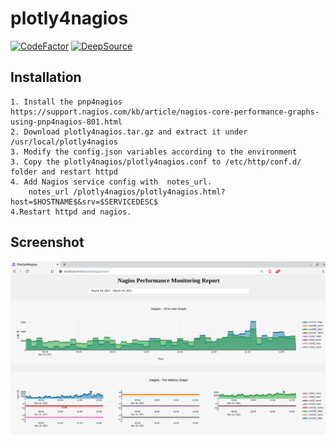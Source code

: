 # plotly4nagios

[![CodeFactor](https://www.codefactor.io/repository/github/vignesh88/plotly4nagios/badge)](https://www.codefactor.io/repository/github/vignesh88/plotly4nagios) [![DeepSource](https://deepsource.io/gh/vignesh88/plotly4nagios.svg/?label=active+issues&show_trend=true)](https://deepsource.io/gh/vignesh88/plotly4nagios/?ref=repository-badge)

## Installation
```
1. Install the pnp4nagios https://support.nagios.com/kb/article/nagios-core-performance-graphs-using-pnp4nagios-801.html
2. Download plotly4nagios.tar.gz and extract it under /usr/local/plotly4nagios
3. Modify the config.json variables according to the environment
3. Copy the plotly4nagios/plotly4nagios.conf to /etc/http/conf.d/ folder and restart httpd
4. Add Nagios service config with  notes_url.
    notes_url /plotly4nagios/plotly4nagios.html?host=$HOSTNAME$&srv=$SERVICEDESC$
4.Restart httpd and nagios.
```

## Screenshot
![Alt text](img/screenshot.png?raw=true "Title")